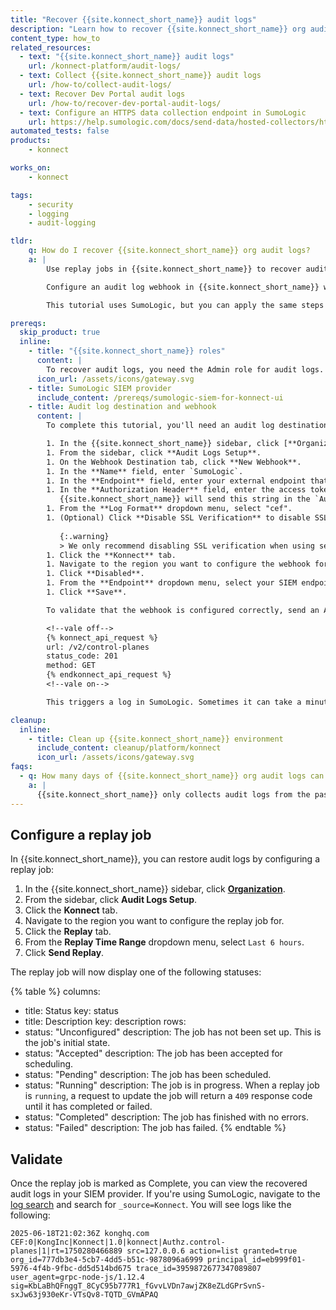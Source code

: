 ```yaml
---
title: "Recover {{site.konnect_short_name}} audit logs"
description: "Learn how to recover {{site.konnect_short_name}} org audit logs using replay jobs."
content_type: how_to
related_resources:
  - text: "{{site.konnect_short_name}} audit logs"
    url: /konnect-platform/audit-logs/
  - text: Collect {{site.konnect_short_name}} audit logs
    url: /how-to/collect-audit-logs/
  - text: Recover Dev Portal audit logs
    url: /how-to/recover-dev-portal-audit-logs/
  - text: Configure an HTTPS data collection endpoint in SumoLogic
    url: https://help.sumologic.com/docs/send-data/hosted-collectors/http-source/logs-metrics/#configure-an-httplogs-and-metrics-source
automated_tests: false
products:
    - konnect

works_on:
    - konnect

tags:
    - security
    - logging
    - audit-logging

tldr:
    q: How do I recover {{site.konnect_short_name}} org audit logs?
    a: |
        Use replay jobs in {{site.konnect_short_name}} to recover audit logs. These are useful when you've missed audit log entries due to an error or a misconfigured audit log webhook. 

        Configure an audit log webhook in {{site.konnect_short_name}} with the SIEM endpoint, the access key, and the log format. Then, configure audit logs for your {{site.konnect_short_name}} org by adding the audit log webhook that you just configured. You can then navigate to your {{site.konnect_short_name}} org audit log configuration and click the **Replay** tab to recover audit logs from a specified time frame. 

        This tutorial uses SumoLogic, but you can apply the same steps to your SIEM provider.

prereqs:
  skip_product: true
  inline:
    - title: "{{site.konnect_short_name}} roles"
      content: |
        To recover audit logs, you need the Admin role for audit logs.
      icon_url: /assets/icons/gateway.svg
    - title: SumoLogic SIEM provider
      include_content: /prereqs/sumologic-siem-for-konnect-ui
    - title: Audit log destination and webhook
      content: |
        To complete this tutorial, you'll need an audit log destination and webhook configured. If you don't already have one configured, follow these steps:

        1. In the {{site.konnect_short_name}} sidebar, click [**Organization**](https://cloud.konghq.com/organization).
        1. From the sidebar, click **Audit Logs Setup**.
        1. On the Webhook Destination tab, click **New Webhook**.
        1. In the **Name** field, enter `SumoLogic`.
        1. In the **Endpoint** field, enter your external endpoint that will receive audit log messages. For example: `https://endpoint4.collection.sumologic.com/receiver/v1/http/1234abcd`.
        1. In the **Authorization Header** field, enter the access token from you SIEM. 
           {{site.konnect_short_name}} will send this string in the `Authorization` header of requests to that endpoint.
        1. From the **Log Format** dropdown menu, select "cef".
        1. (Optional) Click **Disable SSL Verification** to disable SSL verification of the host endpoint when delivering payloads.
            
           {:.warning}
           > We only recommend disabling SSL verification when using self-signed SSL certificates in a non-production environment as this can subject you to man-in-the-middle and other attacks.
        1. Click the **Konnect** tab.
        1. Navigate to the region you want to configure the webhook for.
        1. Click **Disabled**.
        1. From the **Endpoint** dropdown menu, select your SIEM endpoint.
        1. Click **Save**.

        To validate that the webhook is configured correctly, send an API request using the {{site.konnect_short_name}} API:

        <!--vale off-->
        {% konnect_api_request %}
        url: /v2/control-planes
        status_code: 201
        method: GET
        {% endkonnect_api_request %}
        <!--vale on-->

        This triggers a log in SumoLogic. Sometimes it can take a minute to populate the logs.

cleanup:
  inline:
    - title: Clean up {{site.konnect_short_name}} environment
      include_content: cleanup/platform/konnect
      icon_url: /assets/icons/gateway.svg
faqs:
  - q: How many days of {{site.konnect_short_name}} org audit logs can I recover?
    a: |
      {{site.konnect_short_name}} only collects audit logs from the past seven days, so you can only recover up to seven days of logs from the current date.
---
```


## Configure a replay job

In {{site.konnect_short_name}}, you can restore audit logs by configuring a replay job:

1. In the {{site.konnect_short_name}} sidebar, click [**Organization**](https://cloud.konghq.com/organization).
1. From the sidebar, click **Audit Logs Setup**.
1. Click the **Konnect** tab.
1. Navigate to the region you want to configure the replay job for.
1. Click the **Replay** tab.
1. From the **Replay Time Range** dropdown menu, select `Last 6 hours`.
1. Click **Send Replay**.

The replay job will now display one of the following statuses:

<!--vale off-->
{% table %}
columns:
  - title: Status
    key: status
  - title: Description
    key: description
rows:
  - status: "Unconfigured"
    description: The job has not been set up. This is the job's initial state.
  - status: "Accepted"
    description: The job has been accepted for scheduling.
  - status: "Pending"
    description: The job has been scheduled.
  - status: "Running"
    description: The job is in progress. When a replay job is `running`, a request to update the job will return a `409` response code until it has completed or failed.
  - status: "Completed"
    description: The job has finished with no errors.
  - status: "Failed"
    description: The job has failed.
{% endtable %}
<!--vale on-->


## Validate

Once the replay job is marked as Complete, you can view the recovered audit logs in your SIEM provider. If you're using SumoLogic, navigate to the [log search](https://service.sumologic.com/log-search) and search for `_source=Konnect`. You will see logs like the following:

```cef
2025-06-18T21:02:36Z konghq.com CEF:0|KongInc|Konnect|1.0|konnect|Authz.control-planes|1|rt=1750280466889 src=127.0.0.6 action=list granted=true org_id=777db3e4-5cb7-4dd5-b51c-9878096a6999 principal_id=eb999f01-5976-4f4b-9fbc-dd5d514bd675 trace_id=3959872677347089807 user_agent=grpc-node-js/1.12.4 sig=KbLaBhQFnggT_8CyC95b777R1_fGvvLVDn7awjZK8eZLdGPrSvnS-sxJw63j930eKr-VTsQv8-TQTD_GVmAPAQ
```

